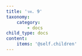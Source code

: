 ```yaml
---
title: 'วท. 9'
taxonomy:
    category:
        - docs
child_type: docs
content:
    items: '@self.children'
---
```


